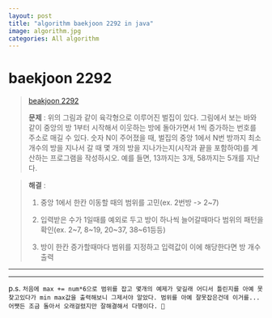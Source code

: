 ```yaml
---  
layout: post  
title: "algorithm baekjoon 2292 in java"  
image: algorithm.jpg  
categories: All algorithm  
---  
```


# baekjoon 2292  

> [beakjoon 2292](https://www.acmicpc.net/problem/2292)  
>   
> **문제** : 위의 그림과 같이 육각형으로 이루어진 벌집이 있다. 그림에서 보는 바와 같이 중앙의 방 1부터 시작해서 이웃하는 방에 돌아가면서 1씩 증가하는 번호를 주소로 매길 수 있다. 숫자 N이 주어졌을 때, 벌집의 중앙 1에서 N번 방까지 최소 개수의 방을 지나서 갈 때 몇 개의 방을 지나가는지(시작과 끝을 포함하여)를 계산하는 프로그램을 작성하시오. 예를 들면, 13까지는 3개, 58까지는 5개를 지난다.  

> **해결** :  
> 1. 중앙 1에서 한칸 이동할 때의 범위를 고민(ex. 2번방 -> 2~7)  
> 
> 2. 입력받은 수가 1일때를 예외로 두고 방이 하나씩 늘어갈때마다 범위의 패턴을 확인(ex. 2~7, 8~19, 20~37, 38~61등등)  
> 
> 3. 방이 한칸 증가할때마다 범위를 지정하고 입력값이 이에 해당한다면 방 개수 출력  

---  

<script src="https://gist.github.com/nnlog/66e619e869f4cd71c3b7a6419eb486c3.js"></script>  

---   

p.s. `처음에 max += num*6으로 범위를 잡고 몇개의 예제가 맞길래 어디서 틀린지를 아예 못찾고있다가 min max값을 출력해보니 그제서야 알았다. 범위를 아예 잘못잡은건데 이거를... 어쨋든 조금 돌아서 오래걸렸지만 잘해결해서 다행이다. 👏`
